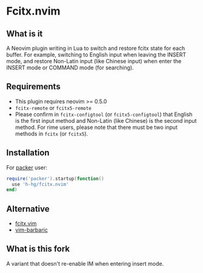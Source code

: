 # Fcitx.nvim

## What is it

A Neovim plugin writing in Lua to switch and restore fcitx state for each buffer. For example, switching to English input when leaving the INSERT mode, and restore Non-Latin input (like Chinese input) when enter the INSERT mode or COMMAND mode (for searching).

## Requirements

- This plugin requires neovim >= 0.5.0
- `fcitx-remote` or `fcitx5-remote`
- Please confirm in `fcitx-configtool` (or `fcitx5-configtool`) that English is the first input method and Non-Latin (like Chinese) is the second input method. For rime users, please note that there must be two input methods in `fcitx` (or `fcitx5`).

## Installation

For [packer](https://github.com/wbthomason/packer.nvim) user:

```lua
require('packer').startup(function()
  use 'h-hg/fcitx.nvim'
end)
```

## Alternative

- [fcitx.vim](https://github.com/lilydjwg/fcitx.vim)
- [vim-barbaric](https://github.com/rlue/vim-barbaric)

## What is this fork

A variant that doesn't re-enable IM when entering insert mode.
